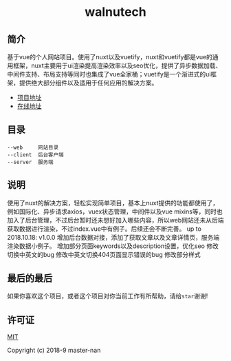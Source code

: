 <h1 align="center">walnutech</h1>

## 简介

基于vue的个人网站项目。使用了nuxt以及vuetify，nuxt和vuetify都是vue的通用框架，nuxt主要用于ui渲染提高渲染效率以及seo优化，提供了异步数据加载、中间件支持、布局支持等同时也集成了vue全家桶；vuetify是一个渐进式的ui框架，提供绝大部分组件以及适用于任何应用的解决方案。

- [项目地址](https://github.com/master-nan/walnutech)
- [在线地址](http://walnutech.com)


## 目录

```
--web     网站目录
--client  后台客户端
--server  服务端
```


## 说明

使用了nuxt的解决方案，轻松实现简单项目，基本上nuxt提供的功能都使用了，例如国际化、异步请求axios，vuex状态管理，中间件以及vue mixins等，同时也加入了后台管理，不过后台暂时还未想好加入哪些内容，所以web网站还未从后端获取数据进行渲染，不过index.vue中有例子。后续还会不断完善。
up to 2018.10.18: v1.0.0
增加后台数据对接，添加了获取文章以及文章详情页，服务端渲染数据小例子。
增加部分页面keywords以及description设置，优化seo
修改切换中英文的bug
修改中英文切换404页面显示错误的bug
修改部分样式



## 最后的最后

如果你喜欢这个项目，或者这个项目对你当前工作有所帮助，请给`star`谢谢!


## 许可证

[MIT](./LICENSE)

Copyright (c) 2018-9 master-nan
